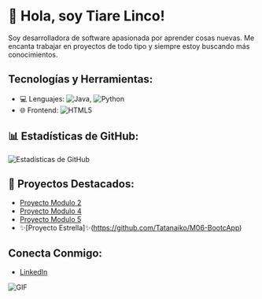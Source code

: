# 👋 Hola, soy Tiare Linco!

Soy desarrolladora de software apasionada por aprender cosas nuevas. Me encanta trabajar en proyectos de todo tipo y siempre estoy buscando más conocimientos.

## Tecnologías y Herramientas:
- 💻 Lenguajes: ![Java](https://img.shields.io/badge/Java-ED8B00?style=for-the-badge&logo=java&logoColor=white), ![Python](https://img.shields.io/badge/Python-3776AB?style=for-the-badge&logo=python&logoColor=white)
- 🌐 Frontend: ![HTML5](https://img.shields.io/badge/HTML5-E34F26?style=for-the-badge&logo=html5&logoColor=white)

## 📊 Estadísticas de GitHub:
![Estadísticas de GitHub](https://github-readme-stats.vercel.app/api?username=Tatanaiko&show_icons=true&theme=radical)

## 🚀 Proyectos Destacados:
- [Proyecto Modulo 2](https://github.com/Tatanaiko/M02-Viajes_Chile)
- [Proyecto Modulo 4](https://github.com/Tatanaiko/M04-Sistema-de-Clientes)
- [Proyecto Modulo 5](https://github.com/Tatanaiko/M05-StartUp)
- ✨[Proyecto Estrella]✨(https://github.com/Tatanaiko/M06-BootcApp)

## Conecta Conmigo:
- [LinkedIn](https://www.linkedin.com/in/tiare-linco-toloza-21713b26b/)

![GIF](https://i.giphy.com/media/v1.Y2lkPTc5MGI3NjExYTk0amVlcGR3a2dxbm85NGE1OXk0b2VmMnFlZXVkNDRrZ3BsOWhjZCZlcD12MV9pbnRlcm5hbF9naWZfYnlfaWQmY3Q9Zw/ElSNi8FdSB7RS/giphy.giff)
